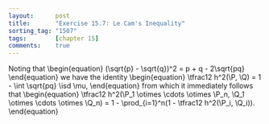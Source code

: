 ```yaml
---
layout:      post
title:       "Exercise 15.7: Le Cam's Inequality"
sorting_tag: "1507"
tags:        [chapter 15]
comments:    true
---
```


Noting that
\begin{equation}
    (\sqrt{p} - \sqrt{q})^2
    = p + q - 2\sqrt{pq}
\end{equation}
we have the identity
\begin{equation}
    \tfrac12 h^2(\P, \Q) = 1 - \int \sqrt{pq} \isd \mu,
\end{equation}
from which it immediately follows that
\begin{equation}
    \tfrac12 h^2(\P\_1 \otimes \cdots \otimes \P\_n, \Q_1 \otimes \cdots \otimes \Q\_n)
    = 1 - \prod\_{i=1}^n(1 - \tfrac12 h^2(\P\_i, \Q\_i)).
\end{equation}
